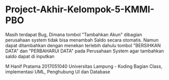 # Project-Akhir-Kelompok-5-KMMI-PBO
Masih terdapat Bug, Dimana tombol "Tambahkan Akun" dibagian perusahaan system tidak bisa menambah Saldo secara otomatis.
Namun dapat ditambahkan dengan menekan terlebih dahulu  tombol "BERSIHKAN DATA" dan "PERBAHARUI DATA" pada Perusahaan System agar tambahkan saldo dapat di inputkan


M Hanif Pratama 2017051040 Universitas Lampung - Koding Bagian Class, implementasi UML, Penghubung UI dan Database
